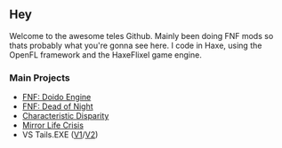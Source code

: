 ## Hey

Welcome to the awesome teles Github.
Mainly been doing FNF mods so thats probably what you're gonna see here.
I code in Haxe, using the OpenFL framework and the HaxeFlixel game engine.

### Main Projects
- [FNF: Doido Engine](https://doidoteam.github.io/wiki/)
- [FNF: Dead of Night](https://github.com/iamteles/FNF-Dead-of-Night-Legacy)
- [Characteristic Disparity](https://github.com/iamteles/Characteristic-Disparity-V2)
- [Mirror Life Crisis](https://github.com/iamteles/Mirror-Life-Crisis)
- VS Tails.EXE ([V1](https://github.com/iamteles/VS-Tails.EXE-V1)/[V2](https://github.com/iamteles/VS-Tails.EXE-V2))

<!--
**iamteles/iamteles** is a ✨ _special_ ✨ repository because its `README.md` (this file) appears on your GitHub profile.

Here are some ideas to get you started:

- 🔭 I’m currently working on ...
- 🌱 I’m currently learning ...
- 👯 I’m looking to collaborate on ...
- 🤔 I’m looking for help with ...
- 💬 Ask me about ...
- 📫 How to reach me: ...
- 😄 Pronouns: ...
- ⚡ Fun fact: ...
-->
